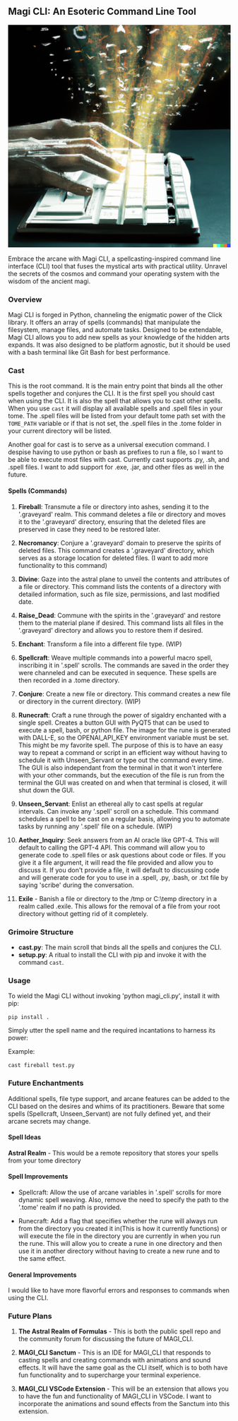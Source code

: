 ## Magi CLI: An Esoteric Command Line Tool

![banner](MAGI_Keys.png)


Embrace the arcane with Magi CLI, a spellcasting-inspired command line interface (CLI) tool that fuses the mystical arts with practical utility. Unravel the secrets of the cosmos and command your operating system with the wisdom of the ancient magi.

### Overview

Magi CLI is forged in Python, channeling the enigmatic power of the Click library. It offers an array of spells (commands) that manipulate the filesystem, manage files, and automate tasks. Designed to be extendable, Magi CLI allows you to add new spells as your knowledge of the hidden arts expands. It was also designed to be platform agnostic, but it should be used with a bash terminal like Git Bash for best performance. 


### Cast

This is the root command. It is the main entry point that binds all the other spells together and conjures the CLI. It is the first spell you should cast when using the CLI. It is also the spell that allows you to cast other spells. When you use `cast` it will display all available spells and .spell files in your tome. The .spell files will be listed from your default tome path set with the `TOME_PATH` variable or if that is not set, the .spell files in the .tome folder in your current directory will be listed. 

Another goal for cast is to serve as a universal execution command. I despise having to use python or bash as prefixes to run a file, so I want to be able to execute most files with cast. Currently cast supports .py, .sh, and .spell files. I want to add support for .exe, .jar, and other files as well in the future.

#### Spells (Commands)

1. **Fireball**: Transmute a file or directory into ashes, sending it to the '.graveyard' realm. This command deletes a file or directory and moves it to the '.graveyard' directory, ensuring that the deleted files are preserved in case they need to be restored later.

2. **Necromancy**: Conjure a '.graveyard' domain to preserve the spirits of deleted files. This command creates a '.graveyard' directory, which serves as a storage location for deleted files. (I want to add more functionality to this command)

3. **Divine**: Gaze into the astral plane to unveil the contents and attributes of a file or directory. This command lists the contents of a directory with detailed information, such as file size, permissions, and last modified date.

4. **Raise_Dead**: Commune with the spirits in the '.graveyard' and restore them to the material plane if desired. This command lists all files in the '.graveyard' directory and allows you to restore them if desired.

5. **Enchant**: Transform a file into a different file type. (WIP)

6. **Spellcraft**: Weave multiple commands into a powerful macro spell, inscribing it in '.spell' scrolls. The commands are saved in the order they were channeled and can be executed in sequence. These spells are then recorded in a .tome directory.

7. **Conjure**: Create a new file or directory. This command creates a new file or directory in the current directory. (WIP)

8. **Runecraft**: Craft a rune through the power of sigaldry enchanted with a single spell. Creates a button GUI with PyQT5 that can be used to execute a spell, bash, or python file. The image for the rune is generated with DALL-E, so the OPENAI_API_KEY environment variable must be set. This might be my favorite spell. The purpose of this is to have an easy way to repeat a command or script in an efficient way without having to schedule it with Unseen_Servant or type out the command every time. The GUI is also independant from the terminal in that it won't interfere with your other commands, but the execution of the file is run from the terminal the GUI was created on and when that terminal is closed, it will shut down the GUI.

9.  **Unseen_Servant**: Enlist an ethereal ally to cast spells at regular intervals. Can invoke any '.spell' scroll on a schedule. This command schedules a spell to be cast on a regular basis, allowing you to automate tasks by running any '.spell' file on a schedule. (WIP)

10. **Aether_Inquiry**: Seek answers from an AI oracle like GPT-4. This will default to calling the GPT-4 API. This command will allow you to generate code to .spell files or ask questions about code or files. If you give it a file argument, it will read the file provided and allow you to discuss it. If you don't provide a file, it will default to discussing code and will generate code for you to use in a .spell, .py, .bash, or .txt file by saying 'scribe' during the conversation.

11. **Exile** - Banish a file or directory to the /tmp or C:\temp directory in a realm called .exile. This allows for the removal of a file from your root directory without getting rid of it completely.

### Grimoire Structure

- **cast.py**: The main scroll that binds all the spells and conjures the CLI.
- **setup.py**: A ritual to install the CLI with pip and invoke it with the command `cast`.

### Usage

To wield the Magi CLI without invoking 'python magi_cli.py', install it with pip:

```
pip install .
```

Simply utter the spell name and the required incantations to harness its power:

Example:

```
cast fireball test.py
```

### Future Enchantments

Additional spells, file type support, and arcane features can be added to the CLI based on the desires and whims of its practitioners. Beware that some spells (Spellcraft, Unseen_Servant) are not fully defined yet, and their arcane secrets may change.

#### Spell Ideas

**Astral Realm** - This would be a remote repository that stores your spells from your tome directory 

#### Spell Improvements

- Spellcraft: Allow the use of arcane variables in '.spell' scrolls for more dynamic spell weaving. Also, remove the need to specify the path to the '.tome' realm if no path is provided.

- Runecraft: Add a flag that specifies whether the rune will always run from the directory you created it in(This is how it currently functions) or will execute the file in the directory you are currently in when you run the rune. This will allow you to create a rune in one directory and then use it in another directory without having to create a new rune and to the same effect. 

#### General Improvements

I would like to have more flavorful errors and responses to commands when using the CLI.

### Future Plans

1. **The Astral Realm of Formulas** - This is both the public spell repo and the community forum for discussing the future of MAGI_CLI. 

2. **MAGI_CLI Sanctum** - This is an IDE for MAGI_CLI that responds to casting spells and creating commands with animations and sound effects. It will have the same goal as the CLI itself, which is to both have fun functionality and to supercharge your terminal experience.

3. **MAGI_CLI VSCode Extension** - This will be an extension that allows you to have the fun and functionality of MAGI_CLI in VSCode. I want to incorporate the animations and sound effects from the Sanctum into this extension.
